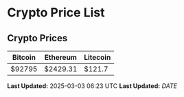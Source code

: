 # Crypto Price List

## Crypto Prices
| Bitcoin | Ethereum | Litecoin |
| ------- | -------- | -------- |
| $92795 | $2429.31 | $121.7 |
**Last Updated:** 2025-03-03 06:23 UTC
**Last Updated:** $DATE$
